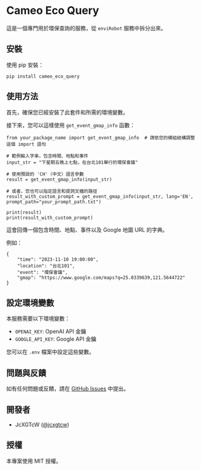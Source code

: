 # Cameo Eco Query

這是一個專門用於環保查詢的服務，從 `enviRobot` 服務中拆分出來。

## 安裝

使用 pip 安裝：

```
pip install cameo_eco_query
```

## 使用方法

首先，確保您已經安裝了此套件和所需的環境變數。

接下來，您可以這樣使用 `get_event_gmap_info` 函數：

```
from your_package_name import get_event_gmap_info  # 請依您的模組結構調整這個 import 語句

# 範例輸入字串，包含時間、地點和事件
input_str = "下星期五晚上七點，在台北101舉行的環保會議"

# 使用預設的 'CH'（中文）語言參數
result = get_event_gmap_info(input_str)

# 或者，您也可以指定語言和提詞文檔的路徑
result_with_custom_prompt = get_event_gmap_info(input_str, lang='EN', prompt_path="your_prompt_path.txt")

print(result)
print(result_with_custom_prompt)
```

這會回傳一個包含時間、地點、事件以及 Google 地圖 URL 的字典。

例如：

```
{
    "time": "2023-11-10 19:00:00",
    "location": "台北101",
    "event": "環保會議",
    "gmap": "https://www.google.com/maps?q=25.0339639,121.5644722"
}
```


## 設定環境變數

本服務需要以下環境變數：

- `OPENAI_KEY`: OpenAI API 金鑰
- `GOOGLE_API_KEY`: Google API 金鑰

您可以在 `.env` 檔案中設定這些變數。

## 問題與反饋

如有任何問題或反饋，請在 [GitHub Issues](https://github.com/bohachu/cameo-eco-query/issues) 中提出。

## 開發者

- JcXGTcW ([@jcxgtcw](https://github.com/jcxgtcw))

## 授權

本專案使用 MIT 授權。
